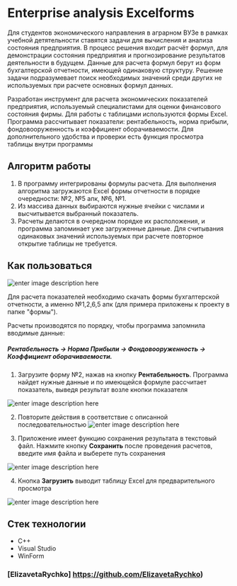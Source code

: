 ﻿# Enterprise analysis Excelforms

Для студентов экономического направления в аграрном ВУЗе в рамках учебной детятельности ставятся задачи для вычисления и анализа состояния предприятия. В процесс решения входит расчёт формул, для демонстрации состояния предприятия и прогнозирование результатов деятельности в будущем. Данные для расчета формул берут из форм бухгалтерской отчетности, имеющей одинаковую структуру. Решение задачи подразумевает поиск необходимых значений среди других не используемых при расчете основных формул данных.

Разработан инструмент для расчета экономических показателей предприятия, используемый специалистами для оценки финансового состояния фирмы. Для работы с таблицами используются формы Excel. Программа рассчитывает показатели: рентабельность, норма прибыли, фондовооруженность и коэффициент оборачиваемости. Для дополнительного удобства и проверки есть функция просмотра таблицы внутри программы

## Алгоритм работы

1. В программу интегрированы формулы расчета. Для выполнения алгоритма загружаются Excel формы отчетности в порядке очередности: №2, №5 апк, №6, №1.
1. Из массива данных выбираются нужные ячейки с числами и высчитывается выбранный показатель.
1. Расчеты делаются в очередном порядке их расположения, и программа запоминает уже загруженные данные. Для считывания одинаковых значений используемых при расчете повторное открытие таблицы не требуется.

## Как пользоваться

![enter image description here](https://sun9-46.userapi.com/impg/MRMWzlYkw11occHhb45SLH1ouWSOFt75UJ0Jtg/2cju2zW5MrM.jpg?size=1044x525&quality=95&sign=afcb6fb7f4c32356c4d06f2d071f6279&type=album)

Для расчета показателей необходимо скачать формы бухгалтерской отчетности, а именно №1,2,6,5 апк (для примера приложены к проекту в папке "формы").

Расчеты производятся по порядку, чтобы программа запомнила вводимые данные:

##### Рентабельность -> Норма Прибыли -> Фондовооруженность -> Коэффициент оборачиваемости.

1. Загрузите форму №2, нажав на кнопку **Рентабельность**. Программа найдет нужные данные и по имеющейся формуле рассчитает показатель, выведя результат возле кнопки показателя

![enter image description here](https://sun9-3.userapi.com/impg/8Hc2zkw4Xv4dupA-AtrGGYgg4VnFGuAGDn0s6A/Fxogypbb1lY.jpg?size=1046x520&quality=96&sign=4b7124a94f40b66cdaf47a8f5b6b32b1&type=album)


2. Повторите действия в соответствие с описанной последовательностью ![enter image description here](https://sun9-7.userapi.com/impg/j509Ctx7H8xrGXLoE--pTbOk3oHDgNkehMmyDg/OFXqcUE-o6k.jpg?size=1042x522&quality=96&sign=aae07187f059477c2a32cee321d7a4b8&type=album)


3. Приложение имеет функцию сохранения результата в текстовый файл. Нажмите кнопку **Сохранить** после проведения расчетов, введите имя файла и выберете путь сохранения

![enter image description here](https://sun9-51.userapi.com/impg/ocVhVGuAY\_VZxFyAiguBn-t-3Lb4JlrYBaiMaw/KX\_kmJHmzQI.jpg?size=1011x515&quality=96&sign=c2914020a4ed31d0613a33ca524354fa&type=album)

4. Кнопка **Загрузить** выводит таблицу Excel для предварительного просмотра

![enter image description here](https://sun9-69.userapi.com/impg/HHIUx-PkMkIHJa7h3V1j0OsTDet4T\_bSB8W8lw/1zlTTNCL25A.jpg?size=1046x521&quality=96&sign=c48161c6ff3c9f2493fa2c620726ba6c&type=album)

## Стек технологии

- С++
- Visual Studio
- WinForm

### [ElizavetaRychko] https://github.com/ElizavetaRychko)
